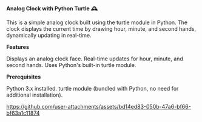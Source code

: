**Analog Clock with Python Turtle 🕰️**


This is a simple analog clock built using the turtle module in Python. The clock displays the current time by drawing hour, minute, and second hands, dynamically updating in real-time.


**Features**

Displays an analog clock face.
Real-time updates for hour, minute, and second hands.
Uses Python's built-in turtle module.

**Prerequisites**

Python 3.x installed.
turtle module (bundled with Python, no need for additional installation).


https://github.com/user-attachments/assets/bd14ed83-050b-47a6-bf66-bf63a1c11874

